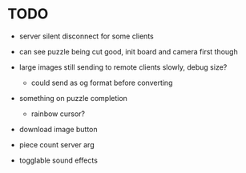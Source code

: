 # TODO

- server silent disconnect for some clients

- can see puzzle being cut good, init board and camera first though

- large images still sending to remote clients slowly, debug size?
    * could send as og format before converting

- something on puzzle completion
    - rainbow cursor?

- download image button

- piece count server arg

- togglable sound effects
